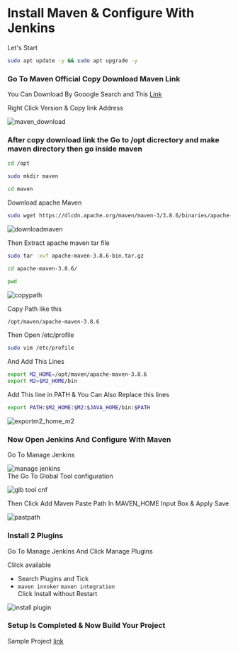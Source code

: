# Install Maven & Configure With Jenkins 
Let's Start 
```bash
sudo apt update -y && sudo apt upgrade -y
```
### Go To Maven Official Copy Download Maven Link 

You Can Download By Gooogle Search and This [Link](https://maven.apache.org/download.cgi)  

Right Click Version & Copy link Address

![maven_download](https://github.com/ritikvirus/Jenkins/blob/main/images/download%20maven.png)  

### After copy download link the Go to /opt dicrectory and make maven directory then go inside maven  

```bash
cd /opt
```  
```bash
sudo mkdir maven
```
```bash
cd maven 
```
Download apache Maven  

```bash
sudo wget https://dlcdn.apache.org/maven/maven-3/3.8.6/binaries/apache-maven-3.8.6-bin.tar.gz
```  
![downloadmaven](https://github.com/ritikvirus/Jenkins/blob/main/images/wget%20maven.PNG)  

Then Extract apache maven tar file  

```bash
sudo tar -xvf apache-maven-3.8.6-bin.tar.gz
```
```bash
cd apache-maven-3.8.6/
```
```bash
pwd
```
![copypath](https://github.com/ritikvirus/Jenkins/blob/main/images/apache%20folder%20inside.PNG)  

Copy Path like this
```bash
/opt/maven/apache-maven-3.8.6
```
Then Open /etc/profile  

```bash
sudo vim /etc/profile
```
And Add This Lines 
```bash
export M2_HOME=/opt/maven/apache-maven-3.8.6
export M2=$M2_HOME/bin
```
Add This line in PATH & You Can Also Replace this lines
```bash
export PATH:$M2_HOME:$M2:$JAVA_HOME/bin:$PATH
```
![exportm2_home_m2](https://github.com/ritikvirus/Jenkins/blob/main/images/export%20m2_home%20and%20m2.PNG)  

### Now Open Jenkins And Configure With Maven

Go To Manage Jenkins  

![manage jenkins](https://github.com/ritikvirus/Jenkins/blob/main/images/Go%20to%20manage%20jenkins.PNG)  
The Go To Global Tool configuration  

![glb tool cnf](https://github.com/ritikvirus/Jenkins/blob/main/images/global%20tool%20configuration.PNG)  

Then Click Add Maven Paste Path In MAVEN_HOME Input Box & Apply Save  

![pastpath](https://github.com/ritikvirus/Jenkins/blob/main/images/setup%20maven%20path%20in%20maven%20home%20input%20box.PNG)

### Install 2 Plugins 
Go To Manage Jenkins And Click Manage Plugins  

Clilck available  

-  Search Plugins and Tick 
  - `maven invoker` `maven integration`  
  Click Install without Restart
 
 ![install plugin](https://github.com/ritikvirus/Jenkins/blob/main/images/plugins%20maven.PNG)  
 
 ### Setup Is Completed & Now Build Your Project
 Sample Project [link](https://github.com/ritikvirus/hello-world-maven.git)  
   
 
 
